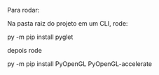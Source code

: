 Para rodar:

Na pasta raiz do projeto em um CLI, rode:

py -m pip install pyglet

depois rode

py -m pip install PyOpenGL PyOpenGL-accelerate

